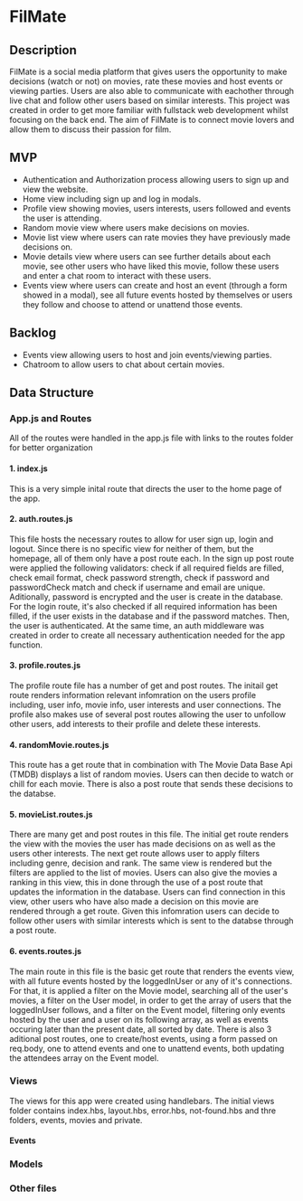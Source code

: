 # FilMate
## Description
FilMate is a social media platform that gives users the opportunity to make decisions (watch or not) on movies, rate these movies and host events or viewing parties. Users are also able to communicate with eachother through live chat and follow other users based on similar interests. This project was created in order to get more familiar with fullstack web development whilst focusing on the back end.
The aim of FilMate is to connect movie lovers and allow them to discuss their passion for film.

## MVP
* Authentication and Authorization process allowing users to sign up and view the website.
* Home view including sign up and log in modals.
* Profile view showing movies, users interests, users followed and events the user is attending.
* Random movie view where users make decisions on movies.
* Movie list view where users can rate movies they have previously made decisions on.
* Movie details view where users can see further details about each movie, see other users who have liked this movie, follow these users and enter a chat room to interact with these users.
* Events view where users can create and host an event (through a form showed in a modal), see all future events hosted by themselves or users they follow and choose to attend or unattend those events.

## Backlog
* Events view allowing users to host and join events/viewing parties.
* Chatroom to allow users to chat about certain movies.

## Data Structure
### App.js and Routes
All of the routes were handled in the app.js file with links to the routes folder for better organization
#### 1. index.js
This is a very simple inital route that directs the user to the home page of the app.

#### 2. auth.routes.js
This file hosts the necessary routes to allow for user sign up, login and logout. Since there is no specific view for neither of them, but the homepage, all of them only have a post route each. In the sign up post route were applied the following validators: check if all required fields are filled, check email format, check password strength, check if password and passwordCheck match and check if username and email are unique. Aditionally, password is encrypted and the user is create in the database. For the login route, it's also checked if all required information has been filled, if the user exists in the database and if the password matches. Then, the user is authenticated. At the same time, an auth middleware was created in order to create all necessary authentication needed for the app function.

#### 3. profile.routes.js
The profile route file has a number of get and post routes. The initail get route renders information relevant infomration on the users profile including, user info, movie info, user interests and user connections. The profile also makes use of several post routes allowing the user to unfollow other users, add interests to their profile and delete these interests.

#### 4. randomMovie.routes.js
This route has a get route that in combination with The Movie Data Base Api (TMDB) displays a list of random movies. Users can then decide to watch or chill for each movie. There is also a post route that sends these decisions to the databse.

#### 5. movieList.routes.js
There are many get and post routes in this file. The initial get route renders the view with the movies the user has made decisions on as well as the users other interests. The next get route allows user to apply filters including genre, decision and rank. The same view is rendered but the filters are applied to the list of movies. Users can also give the movies a ranking in this view, this in done through the use of a post route that updates the information in the database. Users can find connection in this view, other users who have also made a decision on this movie are rendered through a get route. Given this infomration users can decide to follow other users with similar interests which is sent to the databse through a post route.

#### 6. events.routes.js
The main route in this file is the basic get route that renders the events view, with all future events hosted by the loggedInUser or any of it's connections. For that, it is applied a filter on the Movie model, searching all of the user's movies, a filter on the User model, in order to get the array of users that the loggedInUser follows, and a filter on the Event model, filtering only events hosted by the user and a user on its following array, as well as events occuring later than the present date, all sorted by date. There is also 3 aditional post routes, one to create/host events, using a form passed on req.body, one to attend events and one to unattend events, both updating the attendees array on the Event model.

### Views
The views for this app were created using handlebars. The initial views folder contains index.hbs, layout.hbs, error.hbs, not-found.hbs and thre folders, events, movies and private.
#### Events

### Models

### Other files
